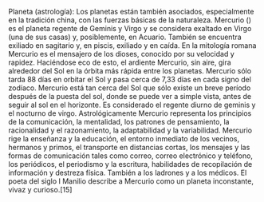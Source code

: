 Planeta (astrología): Los planetas están también asociados, especialmente en la tradición china, con las fuerzas básicas de la naturaleza. Mercurio () es el planeta regente de Geminis y Virgo y se considera exaltado en Virgo (una de sus casas) y, posiblemente, en Acuario. También se encuentra exiliado en sagitario y, en piscis, exiliado y en caída. En la mitología romana Mercurio es el mensajero de los dioses, conocido por su velocidad y rapidez. Haciéndose eco de esto, el ardiente Mercurio, sin aire, gira alrededor del Sol en la órbita más rápida entre los planetas. Mercurio sólo tarda 88 días en orbitar el Sol y pasa cerca de 7,33 días en cada signo del zodíaco. Mercurio está tan cerca del Sol que sólo existe un breve período después de la puesta del sol, donde se puede ver a simple vista, antes de seguir al sol en el horizonte. Es considerado el regente diurno de geminis y el nocturno de virgo. Astrológicamente Mercurio representa los principios de la comunicación, la mentalidad, los patrones de pensamiento, la racionalidad y el razonamiento, la adaptabilidad y la variabilidad. Mercurio rige la enseñanza y la educación, el entorno inmediato de los vecinos, hermanos y primos, el transporte en distancias cortas, los mensajes y las formas de comunicación tales como correo, correo electrónico y teléfono, los periódicos, el periodismo y la escritura, habilidades de recopilación de información y destreza física. También a los ladrones y a los médicos. El poeta del siglo I Manilio describe a Mercurio como un planeta inconstante, vivaz y curioso.[15]​
